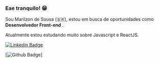 ### Eae tranquilo! 😁

Sou Marilzon de Sousa (🇧🇷), estou em busca de oportunidades como **Desenvolvedor Front-end** . 

Atualmente estou estudando muito sobre Javascript e ReactJS.

[![Linkedin Badge](https://img.shields.io/badge/-LinkedIn-blue?style=flat-square&logo=Linkedin&logoColor=white&link=https://www.linkedin.com/in/marilzon)](https://www.linkedin.com/in/marilzon)

[![Github Badge](https://img.shields.io/badge/Github%20Page%3A-https%3A%2F%2Fmarilzon.github.io%2Fmaril--dev-lightgrey&link=https://marilzon.github.io/maril-dev)]
